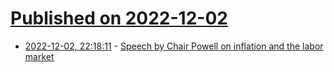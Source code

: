 # [Published on 2022-12-02](index.md)

* [2022-12-02, 22:18:11](https://news.ycombinator.com/item?id=33837715) - [Speech by Chair Powell on inflation and the labor market](https://www.federalreserve.gov/newsevents/speech/powell20221130a.htm)
